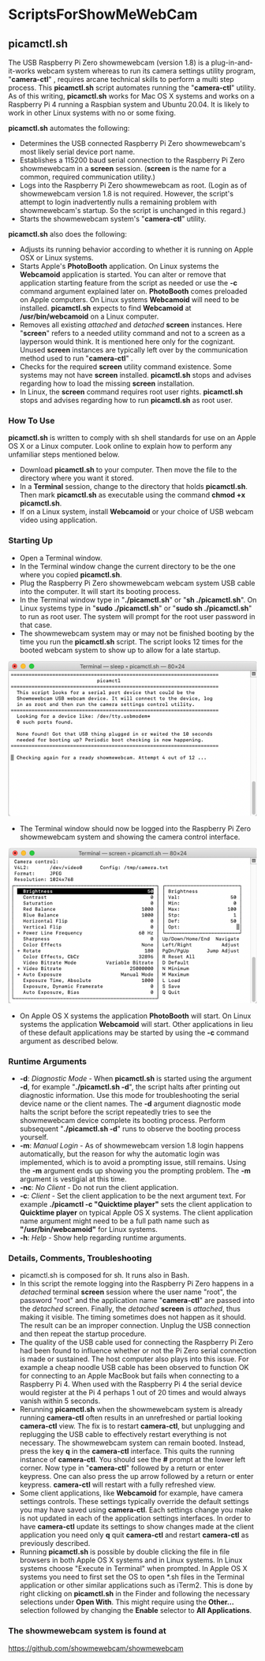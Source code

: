 # ScriptsForShowMeWebCam

## picamctl.sh

The USB Raspberry Pi Zero showmewebcam (version 1.8) is a plug-in-and-it-works webcam system whereas to run its camera settings utility program,  "**camera-ctl**" , requires arcane technical skills to perform a multi step process. This **picamctl.sh** script automates running the  "**camera-ctl**"  utility. As of this writing, **picamctl.sh** works for Mac OS X systems and works on a Raspberry Pi 4 running a Raspbian system and Ubuntu 20.04. It is likely to work in other Linux systems with no or some fixing.  

**picamctl.sh** automates the following:

* Determines the USB connected Raspberry Pi Zero showmewebcam's most likely serial device port name.
* Establishes a 115200 baud serial connection to the Raspberry Pi Zero showmewebcam in a **screen** session. (**screen** is the name for a common, required communication utility.)
* Logs into the Raspberry Pi Zero showmewebcam as root. (Login as of showmewebcam version 1.8 is not required. However, the script's attempt to login inadvertently nulls a remaining problem with showmewebcam's startup. So the script is unchanged in this regard.)
* Starts the showmewebcam system's  "**camera-ctl**"  utility.

**picamctl.sh** also does the following:

* Adjusts its running behavior according to whether it is running on Apple OSX or Linux systems. 
* Starts Apple's **PhotoBooth** application. On Linux systems the **Webcamoid** application is started. You can alter or remove that application starting feature from the script as needed or use the **-c** command argument explained later on. **PhotoBooth** comes preloaded on Apple computers. On Linux systems **Webcamoid** will need to be installed. **picamctl.sh** expects to find **Webcamoid** at **/usr/bin/webcamoid** on a Linux computer.
* Removes all existing *attached* and *detached* **screen** instances. Here "**screen**" refers to a needed utility command and not to a screen as a layperson would think. It is mentioned here only for the cognizant. Unused **screen** instances are typically left over by the communication method used to run  "**camera-ctl**" .
* Checks for the required **screen** utility command existence. Some systems may not have **screen** installed. **picamctl.sh** stops and advises regarding how to load the missing **screen** installation.
* In Linux, the **screen** command requires root user rights. **picamctl.sh** stops and advises regarding how to run **picamctl.sh** as root user.

### How To Use

**picamctl.sh** is written to comply with sh shell standards for use on an Apple OS X or a Linux computer. Look online to explain how to perform any unfamiliar steps mentioned below.

* Download **picamctl.sh** to your computer. Then move the file to the directory where you want it stored.
* In a **Terminal** session, change to the directory that holds **picamctl.sh**. Then mark **picamctl.sh** as executable using the command **chmod +x picamctl.sh**.
* If on a Linux system, install **Webcamoid** or your choice of USB webcam video using application.

### Starting Up

* Open a Terminal window.
* In the Terminal window change the current directory to be the one where you copied **picamctl.sh**.
* Plug the Raspberry Pi Zero showmewebcam webcam system USB cable into the computer. It will start its booting process.  
* In the Terminal window type in "**./picamctl.sh**" or "**sh ./picamctl.sh**". On Linux systems type in "**sudo ./picamctl.sh**" or "**sudo sh ./picamctl.sh**" to run as root user. The system will prompt for the root user password in that case.
* The showmewebcam system may or may not be finished booting by the time you run the **picamctl.sh** script. The script looks 12 times for the booted webcam system to show up to allow for a late startup. 

![picamctl waiting](graphics/picamctl_waiting.png?raw=true)

* The Terminal window should now be logged into the Raspberry Pi Zero showmewebcam system and showing the camera control interface.

![camera-ctl running](graphics/cameractl_image.png?raw=true)

* On Apple OS X systems the application **PhotoBooth** will start. On Linux systems the application **Webcamoid** will start. Other applications in lieu of these default applications may be started by using the **-c** command argument as described below.

### Runtime Arguments

* **-d**: *Diagnostic Mode* - When **picamctl.sh** is started using the argument **-d**, for example "**./picamctl.sh  -d**", the script halts after printing out diagnostic information. Use this mode for troubleshooting the serial device name or the client names. The **-d** argument diagnostic mode halts the script before the script repeatedly tries to see the showmewebcam device complete its booting process. Perform subsequent "**./picamctl.sh  -d**" runs to observe the booting process yourself.
* **-m**: *Manual Login* - As of showmewebcam version 1.8 login happens automatically, but the reason for why the automatic login was implemented, which is to avoid a prompting issue, still remains. Using the **-m** argument ends up showing you the prompting problem. The **-m** argument is vestigial at this time. 
* **-nc**: *No Client* - Do not run the client application.
* **-c**: *Client* - Set the client application to be the next argument text. For example **./picamctl -c "Quicktime player"** sets the client application to **Quicktime player** on typical Apple OS X systems. The client application name argument might need to be a full path name such as **"/usr/bin/webcamoid"** for Linux systems.
* **-h**: *Help* - Show help regarding runtime arguments.

### Details, Comments, Troubleshooting

* picamctl.sh is composed for sh. It runs also in Bash.
* In this script the remote logging into the Raspberry Pi Zero happens in a *detached* terminal **screen** session where the user name "root", the password "root" and the application name  "**camera-ctl**"  are passed into the *detached* screen. Finally, the *detached* **screen** is *attached*, thus making it visible. The timing sometimes does not happen as it should. The result can be an improper connection. Unplug the USB connection and then repeat the startup procedure.
* The quality of the USB cable used for connecting the Raspberry Pi Zero had been found to influence whether or not the Pi Zero serial connection is made or sustained. The host computer also plays into this issue. For example a cheap noodle USB cable has been observed to function OK for connecting to an Apple MacBook but fails when connecting to a Raspberry Pi 4. When used with the Raspberry Pi 4 the serial device would register at the Pi 4 perhaps 1 out of 20 times and would always vanish within 5 seconds.
* Rerunning **picamctl.sh** when the showmewebcam system is already running **camera-ctl** often results in an unrefreshed or partial looking **camera-ctl** view. The fix is to restart **camera-ctl**, but unplugging and replugging the USB cable to effectively restart everything is not necessary. The showmewebcam system can remain booted. Instead, press the key **q** in the **camera-ctl** interface. This quits the running instance of **camera-ctl**. You should see the **#** prompt at the lower left corner. Now type in "**camera-ctl**" followed by a return or enter keypress. One can also press the up arrow followed by a return or enter keypress. **camera-ctl** will restart with a fully refreshed view.
* Some client applications, like **Webcamoid** for example, have camera settings controls. These settings typically override the default settings you may have saved using **camera-ctl**. Each settings change you make is not updated in each of the application settings interfaces. In order to have **camera-ctl** update its settings to show changes made at the client application you need only **q** quit **camera-ctl** and restart **camera-ctl** as previously described.
* Running **picamctl.sh** is possible by double clicking the file in file browsers in both Apple OS X systems and in Linux systems. In Linux systems choose "Execute in Terminal" when prompted. In Apple OS X systems you need to first set the OS to open *.sh files in the Terminal application or other similar applications such as iTerm2. This is done by right clicking on **picamctl.sh** in the Finder and following the necessary selections under **Open With**. This might require using the **Other...** selection followed by changing the **Enable** selector to **All Applications**.

### The showmewebcam system is found at

<https://github.com/showmewebcam/showmewebcam>
